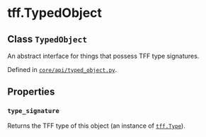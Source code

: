 <div itemscope itemtype="http://developers.google.com/ReferenceObject">
<meta itemprop="name" content="tff.TypedObject" />
<meta itemprop="path" content="Stable" />
<meta itemprop="property" content="type_signature"/>
</div>

# tff.TypedObject

## Class `TypedObject`

An abstract interface for things that possess TFF type signatures.

Defined in
[`core/api/typed_object.py`](http://github.com/tensorflow/federated/tree/master/tensorflow_federated/python/core/api/typed_object.py).

<!-- Placeholder for "Used in" -->

## Properties

<h3 id="type_signature"><code>type_signature</code></h3>

Returns the TFF type of this object (an instance of
<a href="../tff/Type.md"><code>tff.Type</code></a>).
